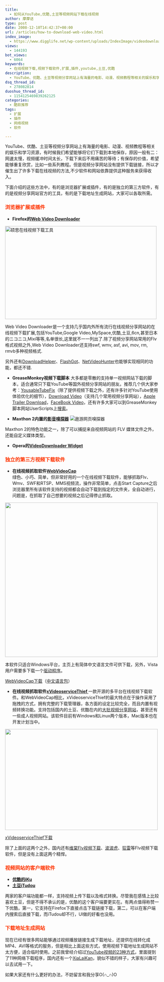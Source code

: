 ```yaml
---
title:
  - 如何从YouTube,优酷,土豆等视频网站下载在线视频
author: 摩摩诘
type: post
date: 2008-12-10T14:42:37+00:00
url: /articles/how-to-download-web-video.html
index_image:
  - https://www.digglife.net/wp-content/uploads/IndexImage/videodownloader.jpg
views:
  - 144193
bot_views:
  - 6064
keywords:
  - 在线视频下载,视频下载软件,扩展,插件,youtube,土豆,优酷
description:
  - YouTube、优酷、土豆等视频分享网站上有海量的电影、动漫、视频教程等相关的娱乐和学习资源，有时候我们希望能够将它们下载到本地保存，下面介绍的这些下载方法中，有的是浏览器扩展或插件，有的是独立的第三方软件，有的是视频分享网站官方的工具，有的是下载地址生成网站，大家可以各取所需。
dsq_thread_id:
  - 278082814
duoshuo_thread_id:
  - 1154125469839262125
categories:
  - 酷软推荐
tags:
  - 扩展
  - 插件
  - 网络视频
  - 软件

---
```

YouTube、优酷、土豆等视频分享网站上有海量的电影、动漫、视频教程等相关的娱乐和学习资源，有时候我们希望能够将它们下载到本地保存，原因一般有二：网速太慢，视频缓冲时间太长，下载下来后不用痛苦的等待；有保存的价值，希望能够重复欣赏，比如一些系列教程。但是视频分享网站没有提供下载链接，所以才催生出了许多下载在线视频的方法,不少软件和网站依靠提供这种服务来获得收入。

<!--more-->

下面介绍的这些方法中，有的是浏览器扩展或插件，有的是独立的第三方软件，有的是视频分享网站官方的工具，有的是下载地址生成网站，大家可以各取所需。

### **<span style="color: #ff3300;">浏览器扩展或插件</span>**

  * **Firefox的<a title="全能的在线视频下载工具:WebVideo Downloader" href="https://www.digglife.net/articles/sothink-online-video-downloader-firefox-addon.html" target="_blank">Web Video Downloader</a>**
<img title="Web Video Downloader" src="http://digglife.qiniudn.com/wp-content/uploads/2008/12/preview.jpg" alt="硕思在线视频下载工具" width="496" height="305" />

Web Video Downloader是一个支持几乎国内外所有流行在线视频分享网站的在线视频下载扩展,包括YouTube,Google Video,MySpace,优酷,土豆,6cn,甚至日本的ニコニコ,Mixi等等,名单很长,这里就不一一列出了.除了视频分享网站常用的Flv格式视频之外,Web Video Downloader还支持swf, wmv, asf, avi, mov, rm, rmvb多种视频格式.

另外还有<a title="DownloaderHelper" href="http://www.downloadhelper.net/" target="_blank">DownloadHelper</a>、<a title="Flashgot" href="http://flashgot.net/" target="_blank">FlashGot</a>、<a title="NetVideoHunter" href="https://addons.mozilla.org/en-US/firefox/addon/7447" target="_blank">NetVideoHunter</a>也能够实现相同的功能，都还不错.

  * **GreaseMonkey视频下载脚本**
大多都是零散的支持单一视频网站下载的脚本，适合通常只下载YouTube等国外视频分享网站的朋友。推荐几个供大家参考：<a title="YouTube优化与下载" href="http://userscripts.org/scripts/show/13333" target="_blank">YousableTubeFix</a>（除了提供视频下载之外，还有许多针对YouTube使用体验优化的细节），<a title="Download Video" href="http://userscripts.org/scripts/show/4037" target="_blank">Download Video</a>（支持几个常用视频分享网站），<a title="苹果预告片下载" href="http://userscripts.org/scripts/show/2484" target="_blank">Apple Trailer Download</a>，<a title="Facebook视频下载" href="http://userscripts.org/scripts/show/9789" target="_blank">FaceBook Video</a>，还有许多大家可以到GreaseMonkey脚本网站UserScripts上<a title="视频下载相关Greasemonkey脚本" href="http://userscripts.org/scripts/search?q=video+Download&sort=installs" target="_blank">搜索</a>。

  * **Maxthon 2内置的<a title="Maxthon2嗅探功能" href="http://www.maxthon.cn/overview.htm#feature_15" target="_blank">影音嗅探器</a>**
![遨游网页嗅探器][1]

Maxthon 2的特色功能之一，除了可以捕捉来自视频网站的 FLV 媒体文件之外，还能自定义媒体类型。

  * **Opera的<a title="VideoDownloader Widget" href="http://widgets.opera.com/widget/4398/" target="_blank">VideoDownloader Widget</a>**

### **<span style="color: #ff3300;">独立的第三方视频下载软件</span>**

  * **在线视频抓取软件**<a title="WebVideoCap" href="http://www.nirsoft.net/utils/web_video_capture.html" target="_blank"><strong>WebVideoCap</strong><br /> </a>
绿色、小巧、简单，但非常好用的一个在线视频下载软件，能够抓取Flv、Wmv、SWF和RTSP、MMS视频流，操作非常简单，点击Start Capture之后浏览器里所有该软件支持的视频都会自动下载到指定的文件夹，全自动进行，问题是，在抓取了自己想要的视频之后记得停止抓取。

[<img class="alignnone size-full wp-image-2830" title="webvideocap" src="http://digglife.qiniudn.com/wp-content/uploads/2008/12/webvideocap.gif" alt="" width="500" height="506" />][2]

本软件只适合Windows平台，主页上有简体中文语言文件可供下载，另外，Vista用户需要多下载一个<a title="WinCap驱动" href="http://www.winpcap.org/install/default.htm" target="_blank">驱动程序</a>。

<a title="WebVideoCap下载" href="http://www.nirsoft.net/utils/webvideocap.zip" target="_blank">WebVideoCap下载</a>（[中文语言包][3]）

  * **在线视频抓取软件<a title="xViservicenThief" href="http://xviservicethief.sourceforge.net/" target="_blank">xVideoserviceThief </a>**
一款开源的多平台在线视频下载软件。和WebVideoCap相比，xVideoserviceThief的最大特点在于操作采用了拖拽的方式，拥有完整的下载管理器，各方面的设定比较完全，而且内置有视频转换功能。支持包括国内的土豆、优酷在内的[大批视频分享网站][4]，甚至还有一些成人视频网站。该软件目前有Windows和Linux两个版本，Mac版本也在开发计划当中。

[<img class="alignnone size-full wp-image-2832" title="xvideoservicethief在线视频下载软件" src="http://digglife.qiniudn.com/wp-content/uploads/2008/12/xvideoservicethief.jpg" alt="" width="500" height="331" />][5]

<a title="xVideoserviceThief下载" href="http://xviservicethief.sourceforge.net/index.php?action=downloads" target="_blank">xVideoserviceThief下载</a></ul> 

除了上面的这两个之外，国内还有<a title="维棠Flv视频下载" href="http://www.vidown.cn/" target="_blank">维棠Flv视频下载</a>、<a title="波波虎网络影院" href="http://www.bobohu.com/" target="_blank">波波虎</a>、<a title="狂雷" href="http://www.raydown.com/" target="_blank">狂雷</a>等Flv视频下载软件，但是没有上面这两个精悍。

### **<span style="color: #ff3300;">视频网站的客户端软件</span>**

  * **<a title="优酷网iKu" href="http://c.youku.com/iku/" target="_blank">优酷的iKu</a>**
  * **<a title="土豆网iTudou" href="http://www.tudou.com/my/soft/itudou.php" target="_blank">土豆iTudou</a>**

两家的客户端功能都一样，支持视频上传下载以及格式转换。尽管我在感情上比较喜欢土豆，但是不得不承认的是，优酷的这个客户端要更实在。有两点值得称赞一下优酷，第一，它支持在Firefox下直接点击下载链接下载，第二，可以在客户端内搜索后直接下载，而iTudou却不行，UI做的好看也没用。

### <span style="color: #ff3300;"><strong>下载地址生成网站</strong></span>

现在已经有很多网站能够通过视频播放链接生成下载地址，还提供在线转化成MP4、AVI等格式的服务，但是相比上面这些方式，使用视频下载地址生成网站不太方便，适合临时使用。之前我曾经介绍过<a title="超级集装箱:下载YouTube视频的23种方式" href="https://www.digglife.net/articles/23-ways-to-download-video-from-youtube.html" target="_blank">YouTube视频的23种方式</a>，里面提到了11种网络下载程序，国内还有一个<a title="Xialaikan" href="http://www.xialaikan.com/" target="_blank">XiaLaiKan</a>，貌似不错的样子，大家有兴趣可以去试用一下。

如果大家还有什么更好的办法，不妨留言和我分享O(∩_∩)O

 [1]: http://digglife.qiniudn.com/wp-content/uploads/2008/12/maxthon-sniffer.gif "遨游网页嗅探器"
 [2]: https://www.digglife.net/wp-content/uploads/2008/12/webvideocap.gif
 [3]: http://www.nirsoft.net/utils/trans/webvideocap_schinese.zip "WebVideoCap中文语言包"
 [4]: http://xviservicethief.sourceforge.net/index.php?action=information "支持的视频网站列表"
 [5]: https://www.digglife.net/wp-content/uploads/2008/12/xvideoservicethief.png